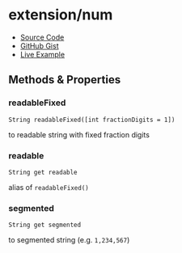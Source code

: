 # extension/num

- [Source Code](../../lib/extensions/src/num.dart)
- [GitHub Gist](https://gist.github.com/lopo12123/f7d87e05f90d43eed76feaee75d821b1)
- [Live Example](https://dartpad.dev/?id=f7d87e05f90d43eed76feaee75d821b1&run=true&channel=stable)

## Methods & Properties

### readableFixed

`String readableFixed([int fractionDigits = 1])`

to readable string with fixed fraction digits

### readable

`String get readable`

alias of `readableFixed()`

### segmented

`String get segmented`

to segmented string (e.g. `1,234,567`)